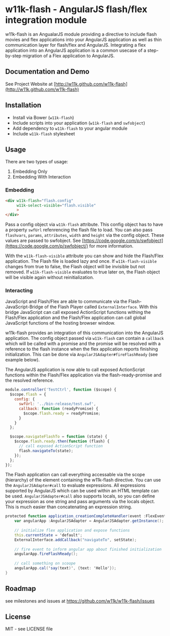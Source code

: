 # w11k-flash - AngularJS flash/flex integration module

w11k-flash is an AngualarJS module providing a directive to include flash movies and flex applications into your AngularJS application as well as thin communication layer for flash/flex and AngularJS. Integrating a flex application into an AngularJS application is a common usecase of a step-by-step migration of a Flex application to AngularJS.


## Documentation and Demo

See Project Website at [http://w11k.github.com/w11k-flash](http://w11k.github.com/w11k-flash)


## Installation

* Install via Bower (`w11k-flash`)
* Include scripts into your application (`w11k-flash` and `swfobject`)
* Add dependency to `w11k-flash` to your angular module
* Include `w11k-flash` stylesheet


## Usage

There are two types of usage:

1. Embedding Only
2. Embedding With Interaction

### Embedding

```html
<div w11k-flash="flash.config"
     w11k-select-visible="flash.visible"
     >
</div>
```

Pass a config object via `w11k-flash` attribute. This config object has to have a property `swfUrl` refenrencing the flash file to load. 
You can also pass `flashvars`, `params`, `attributes`, `width` and `height` via the config object. These values are passed to swfobject. See [https://code.google.com/p/swfobject](https://code.google.com/p/swfobject/) for more information.

With the `w11k-flash-visible` attribute you can show and hide the Flash/Flex application. The Flash file is loaded lazy and once. If `w11k-flash-visible` changes from true to false, the Flash object will be invisible but not removed. If `w11k-flash-visible` evaluates to true later on, the Flash object will be visible again without reinitialization.


### Interacting

JavaScript and Flash/Flex are able to communicate via the Flash-JavaScript-Bridge of the Flash Player called `ExternalInterface`. With this bridge JavaScript can call exposed ActionScript functions withing the Flash/Flex application and the Flash/Flex application can call global JavaScript functions of the hosting browser window.

w11k-flash provides an integration of this communication into the AngularJS application. The config object passed via `w11k-flash` can contain a `callback` which will be called with a promise and the promise will be resolved with a reference to the flash instance when the flex application reports finishing initialization. This can be done via `AngularJSAdapter#fireFlashReady` (see example below).

The AngularJS application is now able to call exposed ActionScript functions within the Flash/Flex application via the flash-ready-promise and the resolved reference.


```javascript
module.controller('TestCtrl', function ($scope) {
  $scope.flash = {
    config: {
      swfUrl: '../bin-release/test.swf',
      callback: function (readyPromise) {
        $scope.flash.ready = readyPromise;
      }
    }
  };

  $scope.navigateFlashTo = function (state) {
    $scope.flash.ready.then(function (flash) {
      // call exposed ActionScript function
      flash.navigateTo(state);
    });
  };
});
```

The Flash application can call everything accessable via the scope (hierarchy) of the element containing the w11k-flash directive. You can use the `AngularJSAdapter#call` to evaluate expressions. All expressions supported by AngularJS which can be used within an HTML template can be used. `AngularJSAdapter#call` also supports locals, so you can define your expression as one string and pass arguments via the locals object. This is much easier than concatenating an expression string.

```actionscript
protected function application_creationCompleteHandler(event :FlexEvent) :void {
	var angularApp :AngularJSAdapter = AngularJSAdapter.getInstance();
	
	// initialize flex application and expose functions
	this.currentState = 'default';
	ExternalInterface.addCallback("navigateTo", setState);
	
	// fire event to inform angular app about finished initialization
	angularApp.fireFlashReady();
	
	// call something on scoope
	angularApp.cal('say(text)', {text: 'Hello'});
}
```


## Roadmap

see milestones and issues at https://github.com/w11k/w11k-flash/issues


## License

MIT - see LICENSE file
